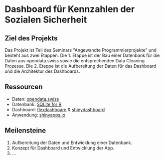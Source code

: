 # Dashboard für Kennzahlen der Sozialen Sicherheit

## Ziel des Projekts
Das Projekt ist Teil des Seminars "Angewandte Programmierprojekte" und besteht aus zwei Etappen. Die 1. Etappe ist der Bau einer Datenbank für die Daten aus opendata.swiss sowie die entsprechenden Data Cleaning Prozesse. Die 2. Etappe ist die Aufbereitung der Daten für das Dashboard und die Architektur des Dashboards.

## Ressourcen
- Daten: [opendata.swiss](https://opendata.swiss/de)
- Datenbank: [SQLite for R](https://db.rstudio.com/databases/sqlite/)
- Dashboard: [flexdashboard](https://pkgs.rstudio.com/flexdashboard/articles/flexdashboard.html) & [shinydashboard](http://rstudio.github.io/shinydashboard/appearance.html)
- Anwendung: [shinyapps.io](https://www.shinyapps.io/)

## Meilensteine
1. Aufbereitung der Daten und Entwicklung einer Datenbank.
2. Konzept für Dashboard und Entwicklung der App.
3. ...


